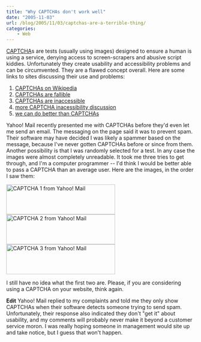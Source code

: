 ```yaml
---
title: "Why CAPTCHAs don't work well"
date: "2005-11-03"
url: /blog/2005/11/03/captchas-are-a-terrible-thing/
categories:
    - Web
---
```

[CAPTCHA][1]s are tests (usually using images) designed to ensure a human is using a service, denying access to screen-scrapers and abusive script kiddies. Unfortunately they create usability and accessibility problems and can be circumvented. They are a flawed concept overall. Here are some links to sites discussing their use and problems:

1.  [CAPTCHAs on Wikipedia][2]
2.  [CAPTCHAs are fallible][3]
3.  [CAPTCHAs are inaccessible][4]
4.  [more CAPTCHA inacessibility discussion][5]
5.  [we can do better than CAPTCHAs][6]

Yahoo! Mail recently presented me with CAPTCHAs before they'd even let me send an email. The messaging on the page said it was to prevent spam. Their software may have decided I was likely a spammer based on the message, because I've never gotten CAPTCHAs before or since from them. Another possibility is that I was randomly selected for a test. In any case the images were almost completely unreadable. It took me three tries to get through, and I'm a computer programmer -- I'd think I would be better able to pass a CAPTCHA than an average user. Here are the images, in the order I saw them:

<img src="/articles/images/captcha1.jpg" height="80" width="290" alt="CAPTCHA 1 from Yahoo! Mail" />

<img src="/articles/images/captcha2.jpg" height="80" width="290" alt="CAPTCHA 2 from Yahoo! Mail" />

<img src="/articles/images/captcha3.jpg" height="80" width="290" alt="CAPTCHA 3 from Yahoo! Mail" />

I still have no idea what the first two are. Please, if you are considering using a CAPTCHA on your website, think again.

**Edit** Yahoo! Mail replied to my complaints and told me they only show CAPTCHAs when their software detects someone trying to send spam. Unfortunately, their response also indicated they don't "get it" about usability, and my comments will probably never make it beyond a customer service moron. I was really hoping someone in management would site up and take notice, but I guess that won't happen.

 [1]: http://www.captcha.net/
 [2]: http://en.wikipedia.org/wiki/Captcha
 [3]: http://sam.zoy.org/pwntcha/
 [4]: http://www.w3.org/2004/Talks/0319-csun-m3m/slide1-0.html
 [5]: http://www.petefreitag.com/item/376.cfm
 [6]: http://www.standards-schmandards.com/index.php?2005/01/01/11-captcha
